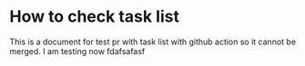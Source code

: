 # How to check task list

This is a document for test pr with task list with github action so it cannot be merged. I am testing now
fdafsafasf
